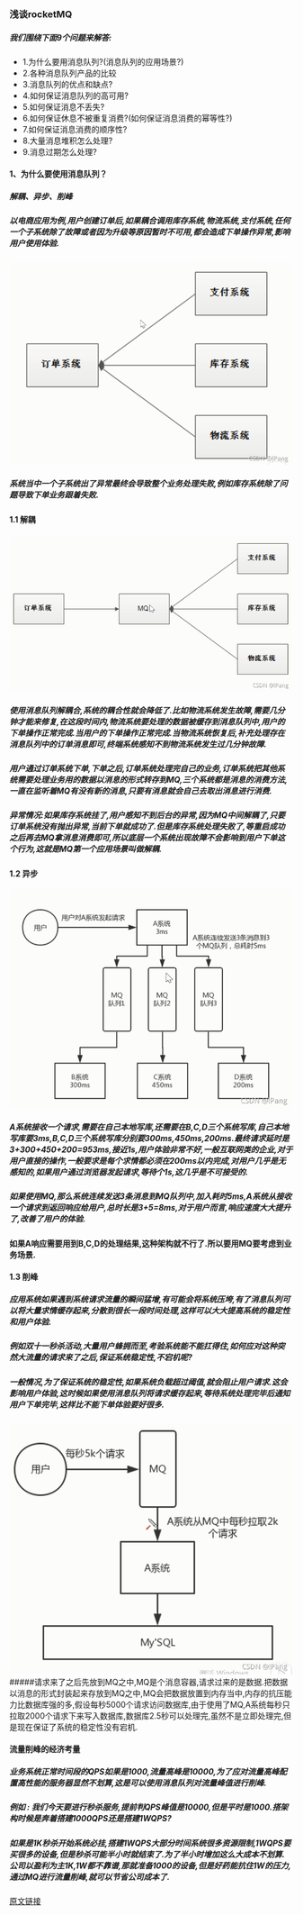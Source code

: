### 浅谈rocketMQ
##### 我们围绕下面9个问题来解答:
* 1.为什么要用消息队列?(消息队列的应用场景?)
* 2.各种消息队列产品的比较
* 3.消息队列的优点和缺点?
* 4.如何保证消息队列的高可用?
* 5.如何保证消息不丢失?
* 6.如何保证休息不被重复消费?(如何保证消息消费的幂等性?)
* 7.如何保证消息消费的顺序性?
* 8.大量消息堆积怎么处理?
* 9.消息过期怎么处理?

#### 1、为什么要使用消息队列？
##### 解耦、异步、削峰
##### 以电商应用为例,用户创建订单后,如果耦合调用库存系统,物流系统,支付系统,任何一个子系统除了故障或者因为升级等原因暂时不可用,都会造成下单操作异常,影响用户使用体验.
![](../img/20210901221236764.png)
##### 系统当中一个子系统出了异常最终会导致整个业务处理失败,例如库存系统除了问题导致下单业务跟着失败.
#### 1.1 解耦
![](../img/2021090122463014.png)
##### 使用消息队列解耦合,系统的耦合性就会降低了.比如物流系统发生故障,需要几分钟才能来修复,在这段时间内,物流系统要处理的数据被缓存到消息队列中,用户的下单操作正常完成.当用户的下单操作正常完成.当物流系统恢复后,补充处理存在消息队列中的订单消息即可,终端系统感知不到物流系统发生过几分钟故障.

##### 用户通过订单系统下单,下单之后,订单系统处理完自己的业务,订单系统把其他系统需要处理业务用的数据以消息的形式转存到MQ,三个系统都是消息的消费方法,一直在监听着MQ有没有新的消息,只要有消息就会自己去取出消息进行消费.
      
##### 异常情况:如果库存系统挂了,用户感知不到后台的异常,因为MQ中间解耦了,只要订单系统没有抛出异常,当前下单就成功了.但是库存系统处理失败了,等重启成功之后再去MQ拿消息消费即可,所以底层一个系统出现故障不会影响到用户下单这个行为,这就是MQ第一个应用场景叫做解耦.

#### 1.2 异步
![](../img/20210901224720912.png)
##### A系统接收一个请求,需要在自己本地写库,还需要在B,C,D三个系统写库,自己本地写库要3ms,B,C,D三个系统写库分别要300ms,450ms,200ms.最终请求延时是3+300+450+200=953ms,接近1s,用户体验非常不好,一般互联网类的企业,对于用户直接的操作,一般要求是每个求情都必须在200ms以内完成,对用户几乎是无感知的,如果用户通过浏览器发起请求,等待个1s,这几乎是不可接受的.
      
##### 如果使用MQ,那么系统连续发送3条消息到MQ队列中,加入耗时5ms,A系统从接收一个请求到返回响应给用户,总时长是3+5=8ms,对于用户而言,响应速度大大提升了,改善了用户的体验.
      
#### 如果A响应需要用到B,C,D的处理结果,这种架构就不行了.所以要用MQ要考虑到业务场景.

#### 1.3 削峰
##### 应用系统如果遇到系统请求流量的瞬间猛增,有可能会将系统压垮,有了消息队列可以将大量求情缓存起来,分散到很长一段时间处理,这样可以大大提高系统的稳定性和用户体验.

##### 例如双十一秒杀活动,大量用户蜂拥而至,考验系统能不能扛得住,如何应对这种突然大流量的请求来了之后,保证系统稳定性,不宕机呢?

##### 一般情况,为了保证系统的稳定性,如果系统负载超过阈值,就会阻止用户请求.这会影响用户体验,这时候如果使用消息队列将请求缓存起来,等待系统处理完毕后通知用户下单完毕,这样比不能下单体验要好很多.
![](../img/20210901225739652.png)
#####请求来了之后先放到MQ之中,MQ是个消息容器,请求过来的是数据.把数据以消息的形式封装起来存放到MQ之中,MQ会把数据放置到内存当中,内存的抗压能力比数据库强的多,假设每秒5000个请求访问数据库,由于使用了MQ,A系统每秒只拉取2000个请求下来写入数据库,数据库2.5秒可以处理完,虽然不是立即处理完,但是现在保证了系统的稳定性没有宕机.

#### **流量削峰的经济考量**
##### 业务系统正常时间段的QPS如果是1000,流量高峰是10000,为了应对流量高峰配置高性能的服务器显然不划算,这是可以使用消息队列对流量峰值进行削峰.

##### 例如 : 我们今天要进行秒杀服务,提前判QPS峰值是10000,但是平时是1000.搭架构时候是奔着搭建1000QPS还是搭建1WQPS?

##### 如果是1K秒杀开始系统必挂,搭建1WQPS大部分时间系统很多资源限制,1WQPS要买很多的设备,但是秒杀可能半小时就结束了.为了半小时增加这么大成本不划算.公司以盈利为主1K,1W都不靠谱,那就准备1000的设备,但是好药能抗住1W的压力,通过MQ进行流量削峰,就可以节省公司成本了.


[原文链接](https://blog.csdn.net/weixin_44317412/article/details/120049791)
